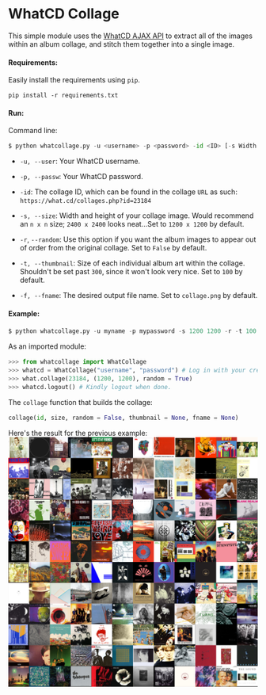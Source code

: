 # WhatCD Collage
This simple module uses the [WhatCD AJAX API](https://github.com/WhatCD/Gazelle/wiki/JSON-API-Documentation) to extract all of the images within an album collage, and stitch them together into a single image.

#### Requirements:
Easily install the requirements using `pip`.

```
pip install -r requirements.txt
```

#### Run:
Command line:

```python
$ python whatcollage.py -u <username> -p <password> -id <ID> [-s Width Height] [-r] [-t {100,200,300}] [-f FNAME]
```
* `-u, --user`: Your WhatCD username.

* `-p, --passw`: Your WhatCD password.

* `-id`: The collage ID, which can be found in the collage `URL` as such: `https://what.cd/collages.php?id=23184`

* `-s, --size`: Width and height of your collage image. Would recommend an `n x n` size; `2400 x 2400` looks neat...Set to `1200 x 1200` by default.

* `-r`, `--random`: Use this option if you want the album images to appear out of order from the original collage. Set to `False` by default.

* `-t, --thumbnail`: Size of each individual album art within the collage. Shouldn't be set past `300`, since it won't look very nice. Set to `100` by default.

* `-f, --fname`: The desired output file name. Set to `collage.png` by default.

#### Example:
```python
$ python whatcollage.py -u myname -p mypassword -s 1200 1200 -r -t 100 -f collage.png -id 23184
```

As an imported module:

```python
>>> from whatcollage import WhatCollage
>>> whatcd = WhatCollage("username", "password") # Log in with your credentials.
>>> what.collage(23184, (1200, 1200), random = True)
>>> whatcd.logout() # Kindly logout when done.
```

The `collage` function that builds the collage:

```python
collage(id, size, random = False, thumbnail = None, fname = None)
```

Here's the result for the previous example:
![Collage](collage.png)
